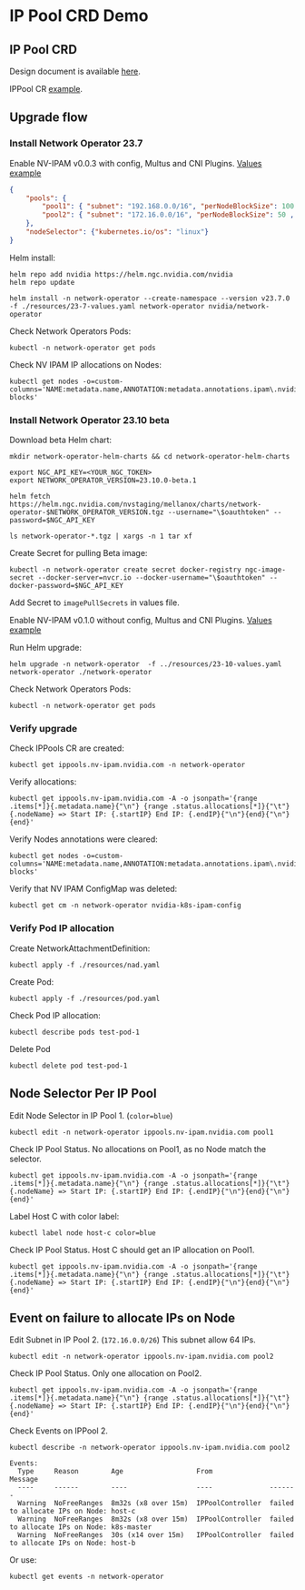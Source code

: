# IP Pool CRD Demo

## IP Pool CRD

Design document is available [here](https://docs.google.com/document/d/15j6aNYVxqUbL_g4V7x0nK27rrRjNvbL_rqS9UZdh0M4/edit?usp=sharing).

IPPool CR [example](./resources/pool1.yaml).

## Upgrade flow

### Install Network Operator 23.7

Enable NV-IPAM v0.0.3 with config, Multus and CNI Plugins. [Values example](./resources/23-7-values.yaml)

```json
{
    "pools": {
        "pool1": { "subnet": "192.168.0.0/16", "perNodeBlockSize": 100 ,"gateway": "192.168.0.1"},
        "pool2": { "subnet": "172.16.0.0/16", "perNodeBlockSize": 50 , "gateway": "172.16.0.1"}
    },
    "nodeSelector": {"kubernetes.io/os": "linux"}
}

```

Helm install:

```
helm repo add nvidia https://helm.ngc.nvidia.com/nvidia
helm repo update

helm install -n network-operator --create-namespace --version v23.7.0 -f ./resources/23-7-values.yaml network-operator nvidia/network-operator
```

Check Network Operators Pods:
```
kubectl -n network-operator get pods
```

Check NV IPAM IP allocations on Nodes:
```
kubectl get nodes -o=custom-columns='NAME:metadata.name,ANNOTATION:metadata.annotations.ipam\.nvidia\.com/ip-blocks'
```

### Install Network Operator 23.10 beta

Download beta Helm chart:
```
mkdir network-operator-helm-charts && cd network-operator-helm-charts

export NGC_API_KEY=<YOUR_NGC_TOKEN>
export NETWORK_OPERATOR_VERSION=23.10.0-beta.1

helm fetch https://helm.ngc.nvidia.com/nvstaging/mellanox/charts/network-operator-$NETWORK_OPERATOR_VERSION.tgz --username="\$oauthtoken" --password=$NGC_API_KEY

ls network-operator-*.tgz | xargs -n 1 tar xf
```

Create Secret for pulling Beta image:
```
kubectl -n network-operator create secret docker-registry ngc-image-secret --docker-server=nvcr.io --docker-username="\$oauthtoken" --docker-password=$NGC_API_KEY
```

Add Secret to `imagePullSecrets` in values file.

Enable NV-IPAM v0.1.0 without config, Multus and CNI Plugins. [Values example](./resources/23-10-values.yaml)

Run Helm upgrade:

```
helm upgrade -n network-operator  -f ../resources/23-10-values.yaml network-operator ./network-operator
```

Check Network Operators Pods:
```
kubectl -n network-operator get pods
```

### Verify upgrade

Check IPPools CR are created:

```
kubectl get ippools.nv-ipam.nvidia.com -n network-operator
```

Verify allocations:
```
kubectl get ippools.nv-ipam.nvidia.com -A -o jsonpath='{range .items[*]}{.metadata.name}{"\n"} {range .status.allocations[*]}{"\t"}{.nodeName} => Start IP: {.startIP} End IP: {.endIP}{"\n"}{end}{"\n"}{end}'
```

Verify Nodes annotations were cleared:
```
kubectl get nodes -o=custom-columns='NAME:metadata.name,ANNOTATION:metadata.annotations.ipam\.nvidia\.com/ip-blocks'
```

Verify that NV IPAM ConfigMap was deleted:
```
kubectl get cm -n network-operator nvidia-k8s-ipam-config
```

### Verify Pod IP allocation

Create NetworkAttachmentDefinition:

```
kubectl apply -f ./resources/nad.yaml
```

Create Pod:
```
kubectl apply -f ./resources/pod.yaml
```

Check Pod IP allocation:
```
kubectl describe pods test-pod-1 
```

Delete Pod
```
kubectl delete pod test-pod-1 
```

## Node Selector Per IP Pool

Edit Node Selector in IP Pool 1. (`color=blue`)
```
kubectl edit -n network-operator ippools.nv-ipam.nvidia.com pool1
```

Check IP Pool Status. No allocations on Pool1, as no Node match the selector.
```
kubectl get ippools.nv-ipam.nvidia.com -A -o jsonpath='{range .items[*]}{.metadata.name}{"\n"} {range .status.allocations[*]}{"\t"}{.nodeName} => Start IP: {.startIP} End IP: {.endIP}{"\n"}{end}{"\n"}{end}'
```

Label Host C with color label:
```
kubectl label node host-c color=blue
```

Check IP Pool Status. Host C should get an IP allocation on Pool1.
```
kubectl get ippools.nv-ipam.nvidia.com -A -o jsonpath='{range .items[*]}{.metadata.name}{"\n"} {range .status.allocations[*]}{"\t"}{.nodeName} => Start IP: {.startIP} End IP: {.endIP}{"\n"}{end}{"\n"}{end}'
```

## Event on failure to allocate IPs on Node

Edit Subnet in IP Pool 2. (`172.16.0.0/26`) This subnet allow 64 IPs.

```
kubectl edit -n network-operator ippools.nv-ipam.nvidia.com pool2
```

Check IP Pool Status. Only one allocation on Pool2.
```
kubectl get ippools.nv-ipam.nvidia.com -A -o jsonpath='{range .items[*]}{.metadata.name}{"\n"} {range .status.allocations[*]}{"\t"}{.nodeName} => Start IP: {.startIP} End IP: {.endIP}{"\n"}{end}{"\n"}{end}'
```

Check Events on IPPool 2.
```
kubectl describe -n network-operator ippools.nv-ipam.nvidia.com pool2
```

```
Events:
  Type     Reason        Age                  From              Message
  ----     ------        ----                 ----              -------
  Warning  NoFreeRanges  8m32s (x8 over 15m)  IPPoolController  failed to allocate IPs on Node: host-c
  Warning  NoFreeRanges  8m32s (x8 over 15m)  IPPoolController  failed to allocate IPs on Node: k8s-master
  Warning  NoFreeRanges  30s (x14 over 15m)   IPPoolController  failed to allocate IPs on Node: host-b
```

Or use:

```
kubectl get events -n network-operator
```